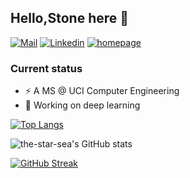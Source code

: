 ## Hello,Stone here 👋 
[![Mail](https://img.shields.io/badge/-gmail-critical?style=flat-square&logo=Gmail&logoColor=white&link=mailto:zt980713@gmail.com)](mailto:zt980713@gmail.com)
[![Linkedin](https://img.shields.io/badge/-LinkedIn-0A66C2?style=flat-square&logo=Linkedin&logoColor=white)](https://www.linkedin.com/in/tong-zhang-stone/)
[![homepage](https://img.shields.io/badge/website-000000?style=flat-square&logo=About.me&logoColor=white)](https://stonezhang.com)
### Current status

- ⚡ A MS @ UCI Computer Engineering
- 🌱 Working on deep learning


[![Top Langs](https://yu-readme.vercel.app/api/top-langs/?username=the-star-sea&layout=compact&theme=algolia)](https://github.com/anuraghazra/github-readme-stats)

![the-star-sea's GitHub stats](https://yu-readme.vercel.app/api?username=the-star-sea&hide_title=true&hide_border=true&show_icons=trueline_height=21&theme=algolia)

[![GitHub Streak](http://github-readme-streak-stats.herokuapp.com?user=the-star-sea&theme=algolia&hide_border=true)](https://git.io/streak-stats)

